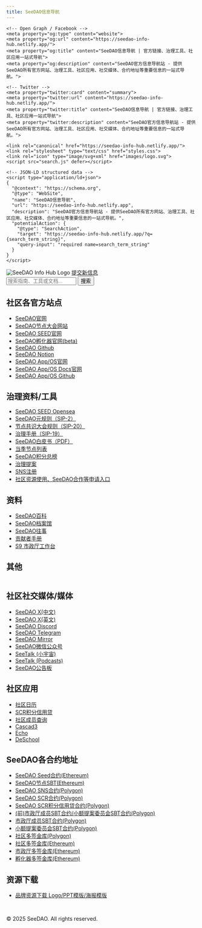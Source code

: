 ```yaml
---
title: SeeDAO信息导航
---
```


<head>
    <meta charset="UTF-8">
    <meta name="viewport" content="width=device-width, initial-scale=1.0">
    <title>SeeDAO信息导航 | 官方链接、治理工具、社区应用一站式导航</title>
    <meta name="description" content="SeeDAO官方信息导航站 - 提供SeeDAO所有官方网站、治理工具、社区应用、社交媒体、合约地址等重要信息的一站式导航。包含完整的SeeDAO生态资源链接。">
    <meta name="keywords" content="SeeDAO,DAO,Web3,区块链,治理,社区,数字组织,NFT,Token">
    
    <!-- Open Graph / Facebook -->
    <meta property="og:type" content="website">
    <meta property="og:url" content="https://seedao-info-hub.netlify.app/">
    <meta property="og:title" content="SeeDAO信息导航 | 官方链接、治理工具、社区应用一站式导航">
    <meta property="og:description" content="SeeDAO官方信息导航站 - 提供SeeDAO所有官方网站、治理工具、社区应用、社交媒体、合约地址等重要信息的一站式导航。">

    <!-- Twitter -->
    <meta property="twitter:card" content="summary">
    <meta property="twitter:url" content="https://seedao-info-hub.netlify.app/">
    <meta property="twitter:title" content="SeeDAO信息导航 | 官方链接、治理工具、社区应用一站式导航">
    <meta property="twitter:description" content="SeeDAO官方信息导航站 - 提供SeeDAO所有官方网站、治理工具、社区应用、社交媒体、合约地址等重要信息的一站式导航。">

    <link rel="canonical" href="https://seedao-info-hub.netlify.app/">
    <link rel="stylesheet" type="text/css" href="styles.css">
    <link rel="icon" type="image/svg+xml" href="images/logo.svg">
    <script src="search.js" defer></script>

    <!-- JSON-LD structured data -->
    <script type="application/ld+json">
    {
      "@context": "https://schema.org",
      "@type": "WebSite",
      "name": "SeeDAO信息导航",
      "url": "https://seedao-info-hub.netlify.app",
      "description": "SeeDAO官方信息导航站 - 提供SeeDAO所有官方网站、治理工具、社区应用、社交媒体、合约地址等重要信息的一站式导航。",
      "potentialAction": {
        "@type": "SearchAction",
        "target": "https://seedao-info-hub.netlify.app/?q={search_term_string}",
        "query-input": "required name=search_term_string"
      }
    }
    </script>
</head>

<main>
<div class="container">

<div class="site-header">
    <img src="images/logo.svg" alt="SeeDAO Info Hub Logo" class="site-logo">
    <a href="https://github.com/seedao-opensource" target="_blank" class="submit-button">提交新信息</a>
</div>

<div class="search-container">
    <input type="text" id="search" placeholder="搜索指南、工具或文档..." />
    <button id="searchButton">搜索</button>
</div>

<div class="two-column-layout">
  <div class="column left-column">

## 社区各官方站点
- [SeeDAO官网](https://seedao.xyz/)
- [SeeDAO节点大会网站](https://node.seedao.xyz/)
- [SeeDAO SEED官网](https://seed.seedao.xyz/)
- [SeeDAO孵化器官网(beta)](https://beta.seedao.cc/)
- [SeeDAO Github](https://github.com/seedao-opensource)
- [SeeDAO Notion](https://seedao.notion.site/)
- [SeeDAO App/OS官网](https://app.seedao.xyz/)
- [SeeDAO App/OS Docs官网](https://docs.seedao.tech/)
- [SeeDAO App/OS Github](https://github.com/openpolis-dev)


## 治理资料/工具
- [SeeDAO SEED Opensea](https://opensea.io/collection/seedaoseed)
- [SeeDAO元规则（SIP-2）](https://seedao.notion.site/SeeDAO-SIP-2-a4720f18c068455785a7a9ee5fd626ee)
- [节点共识大会规则（SIP-20）](https://seedao.notion.site/SIP-20-720aa499e0124838974dfcb44d4bcb44)
- [治理手册（SIP-19）](https://seedao.notion.site/SIP-19-cadf3c7691b84e4bbc8b4620110fe9ce)
- [SeeDAO白皮书（PDF）](https://seedao.xyz/SeeDAO-WhitePaper.pdf)
- [当季节点列表](https://app.seedao.xyz/node)
- [SeeDAO积分总榜](https://app.seedao.xyz/ranking)
- [治理提案](https://app.seedao.xyz/proposal)
- [SNS注册](https://app.seedao.xyz/sns?invite=13d8Y-60LLHNsa)
- [社区资源使用、SeeDAO合作等申请入口](https://app.seedao.xyz/resources)

## 资料
- [SeeDAO百科](https://app.seedao.xyz/wiki)
- [SeeDAO档案馆](https://app.seedao.xyz/archive)
- [SeeDAO往事](https://www.copus.io/seedao)
- [贡献者手册](https://app.seedao.xyz/assistant)
- [S9 市政厅工作台](https://seedao.notion.site/S9-150cab053d3a8032addacd21b93048bd)

## 其他

  </div>
  <div class="column right-column">

## 社区社交媒体/媒体
- [SeeDAO X(中文)](https://x.com/see_dao)
- [SeeDAO X(英文)](https://x.com/en_seedao)
- [SeeDAO Discord](https://discord.com/invite/seedao-xyz)
- [SeeDAO Telegram](https://t.me/theseedao)
- [SeeDAO Mirror](https://seedao.mirror.xyz)
- [SeeDAO微信公众号](https://mp.weixin.qq.com/s/GVEmjH0jnBNnUhCTS1iZZA)
- [SeeTalk (小宇宙)](https://www.xiaoyuzhoufm.com/podcast/64a27b216d90c5786108abbc)
- [SeeTalk (Podcasts)](https://podcasts.apple.com/cn/podcast/seetalk/id1720141300)
- [SeeDAO公告板](https://app.seedao.xyz/publicity)


## 社区应用
- [社区日历](https://app.seedao.xyz/online-event)
- [SCR积分信用贷](https://app.seedao.xyz/credit)
- [社区成员查询](https://app.seedao.xyz/search-profile)
- [Cascad3](https://www.copus.io)
- [Echo](https://echo3.world)
- [DeSchool](https://deschool.app/origin/plaza)


## SeeDAO各合约地址
- [SeeDAO Seed合约(Ethereum)](https://etherscan.io/address/0x30093266e34a816a53e302be3e59a93b52792fd4)
- [SeeDAO节点SBT(Ethereum)](https://etherscan.io/address/0x9d34D407D8586478b3e4c39BE633ED3D7be1c80C)
- [SeeDAO SNS合约(Polygon)](https://polygonscan.com/token/0x5f3bd0ce4445e96f2d7dcc4bba883378ead8e10f)
- [SeeDAO SCR合约(Polygon)](https://polygonscan.com/address/0xe4825a1a31a76f72befa47f7160b132aa03813e0)
- [SeeDAO SCR积分信用贷合约(Polygon)](https://polygonscan.com/address/0x6D0a9cE4D1aCf0e1e0e1e0e1e0e1e0e1e0e1e0c)
- [(前)市政厅成员SBT合约/小额提案委员会SBT合约(Polygon)](https://polygonscan.com/address/0xab9b36bc114c433182ebe840fa966a5808883661)
- [市政厅成员SBT合约(Polygon)](https://polygonscan.com/address/0x7a5634B2f0453FE140A5ED5e0acC44e38C7FceDE)
- [小额提案委员会SBT合约(Polygon)](https://polygonscan.com/address/0x4c844bDcEA0Be193c685ddE2Bb5c5609486a6B38)
- [社区多签金库(Polygon)](https://app.safe.global/balances?safe=POL:0x4876eaD85CE358133fb80276EB3631D192196e24)
- [社区多签金库(Ethereum)](https://app.safe.global/balances?safe=eth:0x7FdA3253c94F09fE6950710E5273165283f8b283)
- [市政厅多签金库(Ethereum)](https://app.safe.global/balances?safe=eth:0x70F97Ad9dd7E1bFf40c3374A497a7583B0fAdd25)
- [孵化器多签金库(Ethereum)](https://app.safe.global/balances?safe=eth:0x444C1Cf57b65C011abA9BaBEd05C6b13C11b03b5)


## 资源下载
- [品牌资源下载 Logo/PPT模版/海报模版](https://app.seedao.xyz/notion/22688928-edae-412d-928f-1695ba88a4ad)


## 

  </div>
</div>

</div>
</main>

<footer>
    <p>&copy; 2025 SeeDAO. All rights reserved.</p>
</footer>
